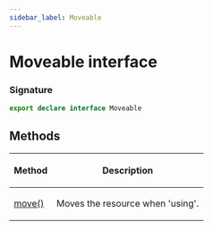 ```yaml
---
sidebar_label: Moveable
---
```


# Moveable interface

### Signature

```typescript
export declare interface Moveable
```

## Methods

<table><thead><tr><th>

Method

</th><th>

Description

</th></tr></thead>
<tbody><tr><td>

<span id="move">[move()](./puppeteer.moveable.move.md)</span>

</td><td>

Moves the resource when 'using'.

</td></tr>
</tbody></table>
